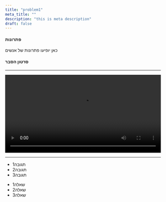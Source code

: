 ```yaml
---
title: "problem1"
meta_title: ""
description: "this is meta description"
draft: false
---
```


<Tabs>

<Tab name="פתרונות">

#### פתרונות

כאן יופיעו פתרונות של אנשים
</Tab>

<Tab name="פתרון רשמי">

#### סרטון הסבר
---

<Video width="100%" src="https://joy1.videvo.net/videvo_files/video/free/video0467/large_watermarked/_import_61516692993d77.04238324_preview.mp4" />

#### פתרון
---
...
</Tab>

<Tab name="תיאור">
<Likes/>
![image](/images/problem1.png)

</Tab>

</Tabs>

---

<Accordion title="דיון">

- תגובה1
- תגובה2
- תגובה3

</Accordion>

<Accordion title="שאלות דומות">

- שאלה1
- שאלה2
- שאלה3

</Accordion>

